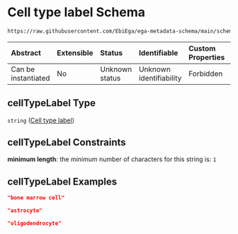 # Cell type label Schema

```txt
https://raw.githubusercontent.com/EbiEga/ega-metadata-schema/main/schemas/EGA.sample.json#/properties/cellTypes/items/properties/cellTypeLabel
```



| Abstract            | Extensible | Status         | Identifiable            | Custom Properties | Additional Properties | Access Restrictions | Defined In                                                                   |
| :------------------ | :--------- | :------------- | :---------------------- | :---------------- | :-------------------- | :------------------ | :--------------------------------------------------------------------------- |
| Can be instantiated | No         | Unknown status | Unknown identifiability | Forbidden         | Allowed               | none                | [EGA.sample.json\*](../../../schemas/EGA.sample.json "open original schema") |

## cellTypeLabel Type

`string` ([Cell type label](ega-18-properties-array-of-cell-types-cell-type-properties-cell-type-label.md))

## cellTypeLabel Constraints

**minimum length**: the minimum number of characters for this string is: `1`

## cellTypeLabel Examples

```json
"bone marrow cell"
```

```json
"astrocyte"
```

```json
"oligodendrocyte"
```
